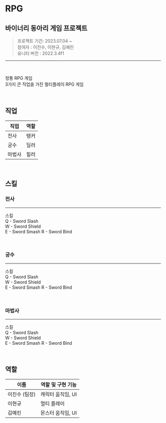 # RPG

## 바이너리 동아리 게임 프로젝트

> 프로젝트 기간: 2023.07.04 ~ <br>
> 참여자 : 이진수, 이현규, 김예린 <br>
> 유니티 버전 : 2022.3.4f1
--------


<br>

정통 RPG 게임<br>
3가지 큰 직업을 가진 멀티플레이 RPG 게임

<br>

## 직업
| 직업 | 역할 |
| --- | --- |
| 전사 | 탱커 |
| 궁수 | 딜러 |
| 마법사 | 힐러 |

<br>

## 스킬

### 전사
---

스킬 <br>
Q - Sword Slash <br>
W - Sword Shield <br>
E - Sword Smash
R - Sword Bind <br>

<br>

### 궁수
---

스킬 <br>
Q - Sword Slash <br>
W - Sword Shield <br>
E - Sword Smash
R - Sword Bind <br>

<br>

### 마법사
---

스킬 <br>
Q - Sword Slash <br>
W - Sword Shield <br>
E - Sword Smash
R - Sword Bind <br>

<br>

## 역할

| 이름 | 역할 및 구현 기능 |
| --- | --- |
| 이진수 (팀장) | 캐릭터 움직임, UI |
| 이현규 | 멀티 플레이 |
| 김예린 | 몬스터 움직임, UI |

